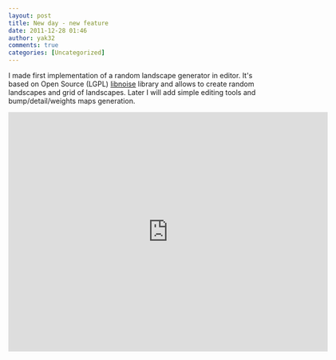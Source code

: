 ```yaml
---
layout: post
title: New day - new feature
date: 2011-12-28 01:46
author: yak32
comments: true
categories: [Uncategorized]
---
```

I made first implementation of a random landscape generator in editor. It's based on Open Source (LGPL) <a href="http://libnoise.sourceforge.net/">libnoise</a> library and allows to create random landscapes and grid of landscapes. Later I will add simple editing tools and bump/detail/weights maps generation.
<iframe src="http://www.youtube.com/embed/-zR1MLLFsCQ" frameborder="0" width="640" height="480"></iframe>
